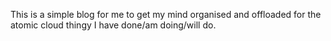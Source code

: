 This is a simple blog for me to get my mind organised and offloaded for the atomic cloud thingy I have done/am doing/will do.
